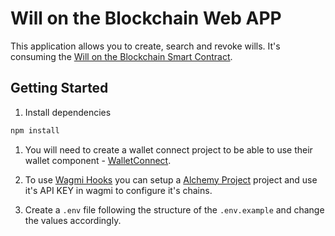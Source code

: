 # Will on the Blockchain Web APP

This application allows you to create, search and revoke wills. It's consuming the [Will on the Blockchain Smart Contract](../will-on-the-blockchain-smart-contract/README.md).

## Getting Started

1. Install dependencies

```bash
npm install
```

1. You will need to create a wallet connect project to be able to use their wallet component - [WalletConnect](https://cloud.walletconnect.com/app).

2. To use [Wagmi Hooks](https://wagmi.sh/react/getting-started) you can setup a [Alchemy Project](https://dashboard.alchemy.com/) project and use it's API KEY in wagmi to configure it's chains.

3. Create a `.env` file following the structure of the `.env.example` and change the values accordingly.
